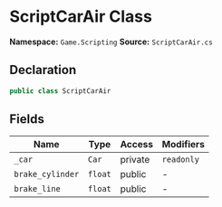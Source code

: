 # ScriptCarAir Class

**Namespace:** `Game.Scripting`
**Source:** `ScriptCarAir.cs`

## Declaration

```csharp
public class ScriptCarAir
```

## Fields

| Name | Type | Access | Modifiers |
|------|------|--------|-----------|
| `_car` | `Car` | private | `readonly` |
| `brake_cylinder` | `float` | public | - |
| `brake_line` | `float` | public | - |

